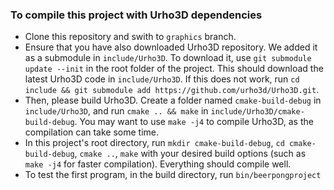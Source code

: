 ### To compile this project with Urho3D dependencies
- Clone this repository and swith to `graphics` branch.
- Ensure that you have also downloaded Urho3D repository. We added it as a submodule in `include/Urho3D`. To download it, use `git submodule update --init` in the root folder of the project. This should download the latest Urho3D code in `include/Urho3D`. If this does not work, run `cd include && git submodule add https://github.com/urho3d/Urho3D.git`.
- Then, please build Urho3D. Create a folder named `cmake-build-debug` in `include/Urho3D`, and run `cmake .. && make` in `include/Urho3D/cmake-build-debug`. You may want to use `make -j4` to compile Urho3D, as the compilation can take some time.
- In this project's root directory, run `mkdir cmake-build-debug`, `cd cmake-build-debug`, `cmake ..`, `make` with your desired build options (such as `make -j4` for faster compilation). Everything should compile well.
- To test the first program, in the build directory, run `bin/beerpongproject`
